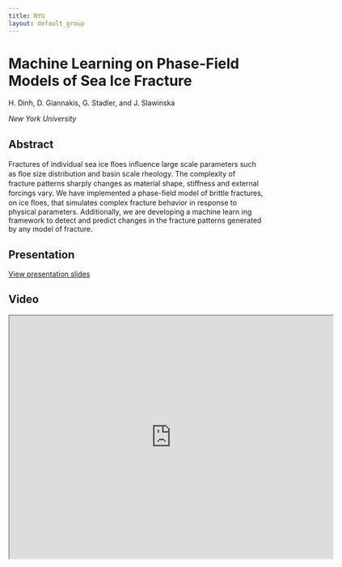 ```yaml
---
title: NYU
layout: default_group
---
```

# Machine Learning on Phase-Field Models of Sea Ice Fracture
H. Dinh, D. Giannakis, G. Stadler, and J. Slawinska

<i>New York University</i>

## Abstract
Fractures of individual sea ice ﬂoes inﬂuence large scale parameters such as ﬂoe size distribution and basin scale rheology. The complexity of fracture patterns sharply changes as material shape, stiﬀness and external forcings vary. We have implemented a phase-ﬁeld model of brittle fractures, on ice ﬂoes, that simulates complex fracture behavior in response to physical parameters. Additionally, we are developing a machine learn ing framework to detect and predict changes in the fracture patterns generated by any model of fracture.

## Presentation
<p><a href="https://drive.google.com/file/d/1i0gfP9mp63eX0phd8SafuXTRNdqmPIL_/view?usp=sharing">View presentation slides</a></p>

## Video
<iframe src="https://drive.google.com/file/d/1aBnYeFnTEBQOopOWn4cEZdNPuFT06o70/preview" width="640" height="480"></iframe>
